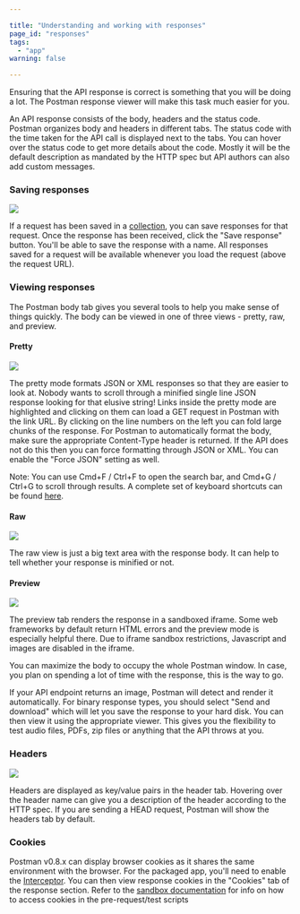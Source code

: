 ```yaml
---

title: "Understanding and working with responses"
page_id: "responses"
tags: 
  - "app"
warning: false

---
```


Ensuring that the API response is correct is something that you will be doing a lot. The Postman response viewer will make this task much easier for you.

An API response consists of the body, headers and the status code. Postman organizes body and headers in different tabs.
The status code with the time taken for the API call is displayed next to the tabs. You can hover over the status code to get more details about the code.
Mostly it will be the default description as mandated by the HTTP spec but API authors can also add custom messages.

### Saving responses

[![](https://www.postman.com/img/v1/docs/thumbs/33.png)
][0]

If a request has been saved in a [collection][1], you can save responses for that request. Once the response has been received, click the "Save response" button. You'll be able to save the response with a name. All responses saved for a request will be available whenever you load the request (above the request URL).
  

### Viewing responses

The Postman body tab gives you several tools to help you make sense of things quickly. The body can be viewed in one of three views - pretty, raw, and preview.

#### Pretty

[![](https://www.postman.com/img/v1/docs/thumbs/31.png)
][2]

The pretty mode formats JSON or XML responses so that they are easier to look at. Nobody wants to scroll through a minified single line JSON response looking for that elusive string!
Links inside the pretty mode are highlighted and clicking on them can load a GET request in Postman with the link URL. By clicking on the line numbers on the left you can fold large chunks of the response.
For Postman to automatically format the body, make sure the appropriate Content-Type header is returned. If the API does not do this then you can force formatting through JSON or XML.
You can enable the "Force JSON" setting as well.

Note: You can use Cmd+F / Ctrl+F to open the search bar, and Cmd+G / Ctrl+G to scroll through results. A complete set of keyboard shortcuts can be found [here][3].

#### Raw

[![](https://www.postman.com/img/v1/docs/thumbs/11.png)
][4]

The raw view is just a big text area with the response body. It can help to tell whether your response is minified or not.

#### Preview

[![](https://www.postman.com/img/v1/docs/thumbs/12.png)
][5]

The preview tab renders the response in a sandboxed iframe. Some web frameworks by default return HTML errors and the preview mode is especially helpful there. Due to iframe sandbox restrictions, Javascript and images are disabled in the iframe.

You can maximize the body to occupy the whole Postman window. In case, you plan on spending a lot of time with the response, this is the way to go.

If your API endpoint returns an image, Postman will detect and render it automatically. For binary response types, you should select "Send and download" which will let you save the response to your hard disk. You can then view it using the appropriate viewer. This gives you the flexibility to test audio files, PDFs, zip files or anything that the API throws at you.

### Headers

[![](https://www.postman.com/img/v1/docs/thumbs/13.png)
][6]

Headers are displayed as key/value pairs in the header tab. Hovering over the header name can give you a description of the header according to the HTTP spec. If you are sending a HEAD request, Postman will show the headers tab by default.

### Cookies

Postman v0.8.x can display browser cookies as it shares the same environment with the browser.
For the packaged app, you'll need to enable the [Interceptor][7]. You can then view response cookies in the "Cookies" tab of the response section.
Refer to the [sandbox documentation][8] for info on how to access cookies in the pre-request/test scripts


[0]: https://www.postman.com/img/v1/docs/source/33.png
[1]: https://www.postman.com/docs/collections
[2]: https://www.postman.com/img/v1/docs/source/31.png
[3]: https://www.postman.com/docs/texteditor
[4]: https://www.postman.com/img/v1/docs/source/11.png
[5]: https://www.postman.com/img/v1/docs/source/12.png
[6]: https://www.postman.com/img/v1/docs/source/13.png
[7]: https://www.postman.com/docs/capture#interceptor
[8]: https://www.postman.com/docs/jetpacks_sandbox
